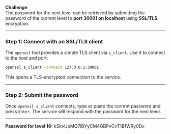 **Challenge**  
The password for the next level can be retrieved by submitting the password of the current level to **port 30001 on localhost** using **SSL/TLS** encryption.

---
### Step 1: Connect with an SSL/TLS client

The `openssl` tool provides a simple TLS client via `s_client`. Use it to connect to the host and port:

```bash
openssl s_client -connect 127.0.0.1:30001
```

This opens a TLS-encrypted connection to the service.

---

### Step 2: Submit the password

Once `openssl s_client` connects, type or paste the current password and press `Enter`. The service will respond with the password for the next level.

---
**Password for level 16:**
kSkvUpMQ7lBYyCM4GBPvCvT1BfWRy0Dx
